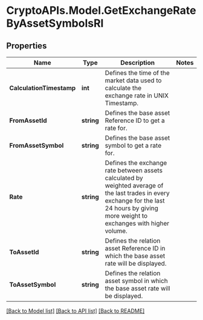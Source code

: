 # CryptoAPIs.Model.GetExchangeRateByAssetSymbolsRI

## Properties

Name | Type | Description | Notes
------------ | ------------- | ------------- | -------------
**CalculationTimestamp** | **int** | Defines the time of the market data used to calculate the exchange rate in UNIX Timestamp. | 
**FromAssetId** | **string** | Defines the base asset Reference ID to get a rate for. | 
**FromAssetSymbol** | **string** | Defines the base asset symbol to get a rate for. | 
**Rate** | **string** | Defines the exchange rate between assets calculated by weighted average of the last trades in every exchange for the last 24 hours by giving more weight to exchanges with higher volume. | 
**ToAssetId** | **string** | Defines the relation asset Reference ID in which the base asset rate will be displayed. | 
**ToAssetSymbol** | **string** | Defines the relation asset symbol in which the base asset rate will be displayed. | 

[[Back to Model list]](../README.md#documentation-for-models) [[Back to API list]](../README.md#documentation-for-api-endpoints) [[Back to README]](../README.md)


